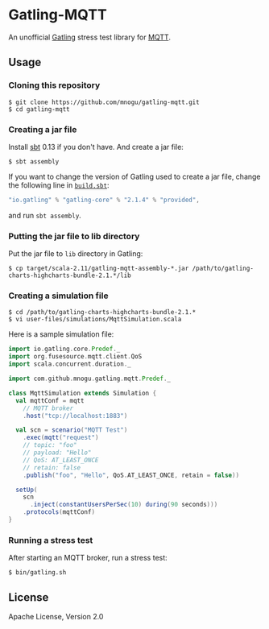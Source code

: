 # Gatling-MQTT

An unofficial [Gatling](http://gatling.io/) stress test library
for [MQTT](http://mqtt.org/).

## Usage

### Cloning this repository

    $ git clone https://github.com/mnogu/gatling-mqtt.git
    $ cd gatling-mqtt

### Creating a jar file

Install [sbt](http://www.scala-sbt.org/) 0.13 if you don't have.
And create a jar file:

    $ sbt assembly

If you want to change the version of Gatling used to create a jar file,
change the following line in [`build.sbt`](build.sbt):

```scala
"io.gatling" % "gatling-core" % "2.1.4" % "provided",
```

and run `sbt assembly`.

### Putting the jar file to lib directory

Put the jar file to `lib` directory in Gatling:

    $ cp target/scala-2.11/gatling-mqtt-assembly-*.jar /path/to/gatling-charts-highcharts-bundle-2.1.*/lib

###  Creating a simulation file

    $ cd /path/to/gatling-charts-highcharts-bundle-2.1.*
    $ vi user-files/simulations/MqttSimulation.scala

Here is a sample simulation file:

```scala
import io.gatling.core.Predef._
import org.fusesource.mqtt.client.QoS
import scala.concurrent.duration._

import com.github.mnogu.gatling.mqtt.Predef._

class MqttSimulation extends Simulation {
  val mqttConf = mqtt
    // MQTT broker
    .host("tcp://localhost:1883")

  val scn = scenario("MQTT Test")
    .exec(mqtt("request")
    // topic: "foo"
    // payload: "Hello"
    // QoS: AT_LEAST_ONCE
    // retain: false
    .publish("foo", "Hello", QoS.AT_LEAST_ONCE, retain = false))

  setUp(
    scn
      .inject(constantUsersPerSec(10) during(90 seconds)))
    .protocols(mqttConf)
}
```

### Running a stress test

After starting an MQTT broker, run a stress test:

    $ bin/gatling.sh

## License

Apache License, Version 2.0
